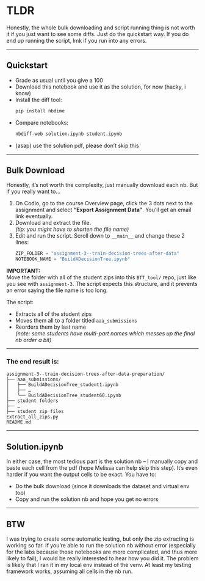 
# TLDR

Honestly, the whole bulk downloading and script running thing is not worth it if you just want to see some diffs. Just do the quickstart way. If you do end up running the script, lmk if you run into any errors.

---

## Quickstart

- Grade as usual until you give a 100  
- Download this notebook and use it as the solution, for now (hacky, i know)
- Install the diff tool:
  ```bash
  pip install nbdime
  ```
- Compare notebooks:
  ```bash
  nbdiff-web solution.ipynb student.ipynb
  ```
- (asap) use the solution pdf, please don’t skip this

---

## Bulk Download

Honestly, it’s not worth the complexity, just manually download each nb. But if you really want to…

1. On Codio, go to the course Overview page, click the 3 dots next to the assignment and select **“Export Assignment Data”**. You’ll get an email link eventually.
2. Download and extract the file.  
   *(tip: you might have to shorten the file name)*
3. Edit and run the script. Scroll down to `__main__` and change these 2 lines:
   ```python
   ZIP_FOLDER = "assignment-3--train-decision-trees-after-data" 
   NOTEBOOK_NAME = "BuildADecisionTree.ipynb"  
   ```

**IMPORTANT:**  
Move the folder with all of the student zips into this `BTT_tool/` repo, just like you see with `assignment-3`. The script expects this structure, and it prevents an error saying the file name is too long.

The script:
- Extracts all of the student zips
- Moves them all to a folder titled `aaa_submissions`
- Reorders them by last name  
  *(note: some students have multi-part names which messes up the final nb order a bit)*

---

### The end result is:

```
assignment-3--train-decision-trees-after-data-preparation/
├── aaa_submissions/
│   ├── BuildADecisionTree_student1.ipynb
│   ├── …
│   └── BuildADecisionTree_student60.ipynb
├── student folders
├── …
├── student zip files
Extract_all_zips.py
README.md
```

---

## Solution.ipynb

In either case, the most tedious part is the solution nb – I manually copy and paste each cell from the pdf (hope Melissa can help skip this step). It’s even harder if you want the output cells to be exact. You have to:

- Do the bulk download (since it downloads the dataset and virtual env too)
- Copy and run the solution nb and hope you get no errors

---

## BTW

I was trying to create some automatic testing, but only the zip extracting is working so far. If you’re able to run the solution nb without error (especially for the labs because those notebooks are more complicated, and thus more likely to fail), I would be really interested to hear how you did it. The problem is likely that I ran it in my local env instead of the venv. At least my testing framework works, assuming all cells in the nb run.
